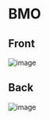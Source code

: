 # BMO

## Front
![image](https://user-images.githubusercontent.com/69895365/146286184-67f20419-7787-46eb-ae7e-03e7186992ef.png)

## Back
![image](https://user-images.githubusercontent.com/69895365/146286210-11b7d30e-7089-4be3-a31a-9e9430047031.png)
